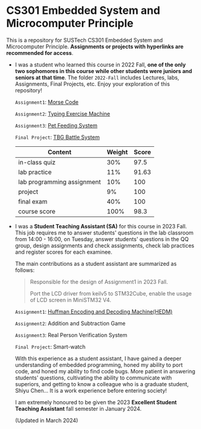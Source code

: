 # CS301 Embedded System and Microcomputer Principle
This is a repository for SUSTech CS301 Embedded System and Microcomputer Principle. **Assignments or projects with hyperlinks are recommended for access**.

- I was a student who learned this course in 2022 Fall, **one of the only two sophomores in this course while other students were juniors and seniors at that time**. The folder `2022-Fall` includes Lectures, labs, Assignments, Final Projects, etc. Enjoy your exploration of this repository!

  `Assignment1`: [Morse Code](https://github.com/0SliverBullet/CS301-Embedded-System-and-Microcomputer-Principle/tree/main/2022-Fall/Assignment/Assignment1)

  `Assignment2`: [Typing Exercise Machine](https://github.com/0SliverBullet/CS301-Embedded-System-and-Microcomputer-Principle/tree/main/2022-Fall/Assignment/Assignment2)

  `Assignment3`: [Pet Feeding System](https://github.com/0SliverBullet/CS301-Embedded-System-and-Microcomputer-Principle/tree/main/2022-Fall/Assignment/Assignment3)

  `Final Project`: [TBG Battle System](https://github.com/0SliverBullet/CS301-Embedded-System-and-Microcomputer-Principle/tree/main/2022-Fall/CS301-2022FALL-project-GROUP1)

  | Content                    | Weight | Score |
  | -------------------------- | ------ | ----- |
  | in-class quiz              | 30%    | 97.5  |
  | lab practice               | 11%    | 91.63 |
  | lab programming assignment | 10%    | 100   |
  | project                    | 9%     | 100   |
  | final exam                 | 40%    | 100   |
  | course score               | 100%   | 98.3  |

  

- I was a **Student Teaching Assistant (SA)** for this course in 2023 Fall. This job requires me to answer students' questions in the lab classroom from 14:00 - 16:00, on Tuesday,  answer students' questions in the QQ group, design assignments and check assignments, check lab practices and register scores for each examinee.

  The main contributions as a student assistant are summarized as follows:

  > Responsible for the design of Assignment1 in 2023 Fall. 
  >
  > Port the LCD driver from keilv5 to STM32Cube, enable the usage of LCD screen in MiniSTM32 V4.

  `Assignment1`: [Huffman Encoding and Decoding Machine(HEDM)](https://github.com/0SliverBullet/CS301-Embedded-System-and-Microcomputer-Principle/tree/main/2023-Fall/Assignment/Assignment1)

  `Assignment2`: Addition and Subtraction Game

  `Assignment3`: Real Person Verification System

  `Final Project`:  Smart-watch

  With this experience as a student assistant, I have gained a deeper understanding of embedded programming, honed my ability to port code, and honed my ability to find code bugs. More patient in answering students' questions, cultivating the ability to communicate with superiors, and getting to know a colleague who is a graduate student, Shiyu Chen... It is a work experience before entering society!

  I am extremely honoured to be given the 2023 **Excellent Student Teaching Assistant** fall semester in January 2024.

  (Updated in March 2024)
